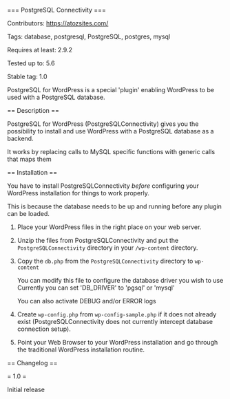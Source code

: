 === PostgreSQL Connectivity ===

Contributors: https://atozsites.com/

Tags: database, postgresql, PostgreSQL, postgres, mysql

Requires at least: 2.9.2

Tested up to: 5.6

Stable tag: 1.0


PostgreSQL for WordPress is a special 'plugin' enabling WordPress to be used with a PostgreSQL database.

== Description ==

PostgreSQL for WordPress (PostgreSQLConnectivity) gives you the possibility to install and use WordPress with a PostgreSQL database as a backend.

It works by replacing calls to MySQL specific functions with generic calls that maps them 

== Installation ==

You have to install PostgreSQLConnectivity *before* configuring your WordPress installation for things to work properly.

This is because the database needs to be up and running before any plugin can be loaded.

1.  Place your WordPress files in the right place on your web server.

1.	Unzip the files from PostgreSQLConnectivity and put the `PostgreSQLConnectivity` directory in your `/wp-content` directory.

1.	Copy the `db.php` from the `PostgreSQLConnectivity` directory to `wp-content`
	
	You can modify this file to configure the database driver you wish to use
	Currently you can set 'DB_DRIVER' to 'pgsql' or 'mysql'
	
	You can also activate DEBUG and/or ERROR logs

1.	Create `wp-config.php` from `wp-config-sample.php` if it does not already exist (PostgreSQLConnectivity does not currently intercept database connection setup).

1.	Point your Web Browser to your WordPress installation and go through the traditional WordPress installation routine.


== Changelog ==

= 1.0 =

Initial release